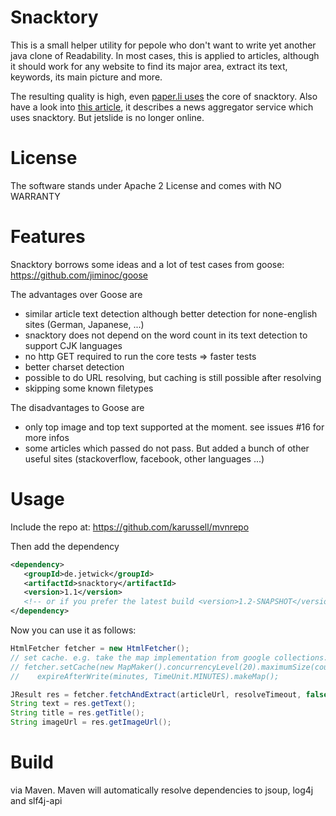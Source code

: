 # Snacktory

This is a small helper utility for pepole who don't want to write yet another java clone of Readability.
In most cases, this is applied to articles, although it should work for any website to find its major
area, extract its text, keywords, its main picture and more.

The resulting quality is high, even [paper.li uses](https://twitter.com/timetabling/status/274193754615853056) the core of snacktory.
Also have a look into [this article](http://karussell.wordpress.com/2011/07/12/introducing-jetslide-news-reader/), 
it describes a news aggregator service which uses snacktory. But jetslide is no longer online.

# License 

The software stands under Apache 2 License and comes with NO WARRANTY

# Features

Snacktory borrows some ideas and a lot of test cases from goose:
https://github.com/jiminoc/goose

The advantages over Goose are

 * similar article text detection although better detection for none-english sites (German, Japanese, ...)
 * snacktory does not depend on the word count in its text detection to support CJK languages
 * no http GET required to run the core tests => faster tests
 * better charset detection
 * possible to do URL resolving, but caching is still possible after resolving
 * skipping some known filetypes

The disadvantages to Goose are

 * only top image and top text supported at the moment. see issues #16 for more infos
 * some articles which passed do not pass. But added a bunch of other useful sites (stackoverflow, facebook, other languages ...)


# Usage

 Include the repo at: https://github.com/karussell/mvnrepo

 Then add the dependency
 
 ```xml
 <dependency>
    <groupId>de.jetwick</groupId>
    <artifactId>snacktory</artifactId>
    <version>1.1</version>
    <!-- or if you prefer the latest build <version>1.2-SNAPSHOT</version> -->
 </dependency>
 ```
 
 Now you can use it as follows:
 
 ```java
 HtmlFetcher fetcher = new HtmlFetcher();
 // set cache. e.g. take the map implementation from google collections:
 // fetcher.setCache(new MapMaker().concurrencyLevel(20).maximumSize(count).
 //    expireAfterWrite(minutes, TimeUnit.MINUTES).makeMap();

 JResult res = fetcher.fetchAndExtract(articleUrl, resolveTimeout, false);
 String text = res.getText(); 
 String title = res.getTitle(); 
 String imageUrl = res.getImageUrl();
```

# Build

via Maven. Maven will automatically resolve dependencies to jsoup, log4j and slf4j-api
